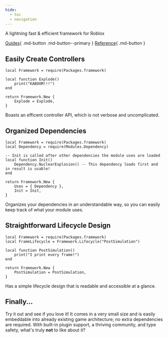 ```yaml
---
hide:
  - toc
  - navigation
---
```


A lightning fast & efficient framework for Roblox

[Guides](./guides/){ .md-button .md-button--primary }
[Reference](./reference/){ .md-button }

## Easily Create Controllers

```luau
local Framework = require(Packages.framework)

local function Explode()
    print("KABOOM!!!")
end

return Framework.New {
    Explode = Explode,
}
```

Boasts an efficent controller API, which is not verbose and uncomplicated.

## Organized Dependencies

```luau
local Framework = require(Packages.framework)
local Dependency = require(Modules.Dependency)

-- Init is called after other dependencies the module uses are loaded
local function Init()
    Dependency.NuclearExplosion() -- This dependency loads first and in result is usable!
end

return Framework.New {
    Uses = { Dependency },
    Init = Init,
}
```

Organizes your dependencies in an understandable way, so you can easily keep track of what your module uses.

## Straightforward Lifecycle Design

```luau
local Framework = require(Packages.framework)
local FrameLifecycle = Framework.Lifecycle("PostSimulation")

local function PostSimulation()
    print("I print every frame!")
end

return Framework.New {
    PostSimulation = PostSimulation,
}
```

Has a simple lifecycle design that is readable and accessible at a glance.

## Finally...

Try it out and see if you love it! It comes in a very small size and is easily embeddable into already existing game architecture; *no* extra dependencies are required. With built-in plugin support, a thriving community, and type safety, what's truly **not** to like about it?
